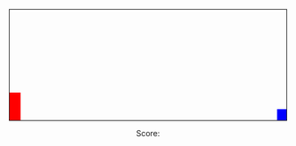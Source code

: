 <html lang="en" onclick="jump()">
<head>
    <meta charset="UTF-8">
    <title>Jump Game</title>
    <link rel="stylesheet" href="style.css">
</head>
<body>
    <div class="game">
        <div id="character"></div>
        <div id="block"></div>
    </div>
    <p>Score: <span id="scoreSpan"></span></p>
</body>
<script src="script.js"></script>
</html>

<style>
*{
padding: 0;
margin: 0;
overflow-x: hidden;
}
.game{
    width: 500px;
    height: 200px;
    border: 1px solid black;
    margin: auto;
}
#character{
    width: 20px;
    height: 50px;
    background-color: red;
    position:relative;
    top: 150px;
}
.animate{
    animation: jump 0.3s linear;
}
@keyframes jump{
    0%{top: 150px;}
    30%{top: 100px;}
    70%{top: 100px;}
    100%{top: 150px;}
}
#block{
    background-color: blue;
    width: 20px;
    height: 20px;
    position: relative;
    top: 130px;
    left: 500px;
    animation: block 1s infinite linear;
}
@keyframes block{
    0%{left: 500px}
    100%{left: -20px}
}
p{
    text-align: center;
}
</style>

<script>
var character = document.getElementById("character");
var block = document.getElementById("block");
var counter=0;
function jump(){
    if(character.classList == "animate"){return}
    character.classList.add("animate");
    setTimeout(function(){
        character.classList.remove("animate");
    },300);
}
var checkDead = setInterval(function() {
    let characterTop = parseInt(window.getComputedStyle(character).getPropertyValue("top"));
    let blockLeft = parseInt(window.getComputedStyle(block).getPropertyValue("left"));
    if(blockLeft<20 && blockLeft>-20 && characterTop>=130){
        block.style.animation = "none";
        alert("Game Over. score: "+Math.floor(counter/100));
        counter=0;
        block.style.animation = "block 1s infinite linear";
    }else{
        counter++;
        document.getElementById("scoreSpan").innerHTML = Math.floor(counter/100);
    }
}, 10);
</script>